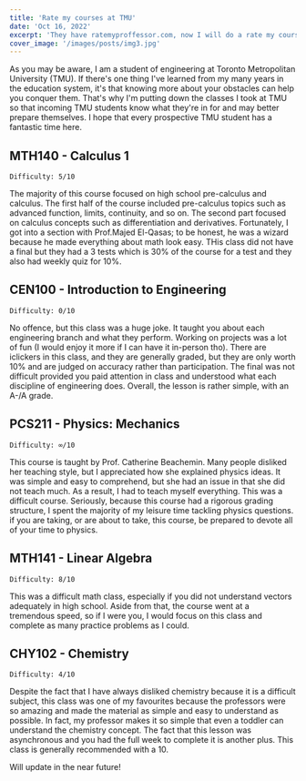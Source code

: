 ```yaml
---
title: 'Rate my courses at TMU'
date: 'Oct 16, 2022'
excerpt: 'They have ratemyproffessor.com, now I will do a rate my course'
cover_image: '/images/posts/img3.jpg'
---
```

As you may be aware, I am a student of engineering at Toronto Metropolitan University (TMU). If there's one thing I've learned from my many years in the education system, it's that knowing more about your obstacles can help you conquer them. That's why I'm putting down the classes I took at TMU so that incoming TMU students know what they're in for and may better prepare themselves. I hope that every prospective TMU student has a fantastic time here.

## MTH140 - Calculus 1

    Difficulty: 5/10

The majority of this course focused on high school pre-calculus and calculus. The first half of the course included pre-calculus topics such as advanced function, limits, continuity, and so on. The second part focused on calculus concepts such as differentiation and derivatives. Fortunately, I got into a section with Prof.Majed El-Qasas; to be honest, he was a wizard because he made everything about math look easy. THis class did not have a final but they had a 3 tests which is 30% of the course for a test and they also had weekly quiz for 10%.

## CEN100 - Introduction to Engineering

    Difficulty: 0/10

No offence, but this class was a huge joke. It taught you about each engineering branch and what they perform. Working on projects was a lot of fun (I would enjoy it more if I can have it in-person tho). There are iclickers in this class, and they are generally graded, but they are only worth 10% and are judged on accuracy rather than participation. The final was not difficult provided you paid attention in class and understood what each discipline of engineering does. Overall, the lesson is rather simple, with an A-/A grade.

## PCS211 - Physics: Mechanics

    Difficulty: ∞/10

This course is taught by Prof. Catherine Beachemin. Many people disliked her teaching style, but I appreciated how she explained physics ideas. It was simple and easy to comprehend, but she had an issue in that she did not teach much. As a result, I had to teach myself everything. This was a difficult course. Seriously, because this course had a rigorous grading structure, I spent the majority of my leisure time tackling physics questions. if you are taking, or are about to take, this course, be prepared to devote all of your time to physics.

## MTH141 - Linear Algebra

    Difficulty: 8/10

This was a difficult math class, especially if you did not understand vectors adequately in high school. Aside from that, the course went at a tremendous speed, so if I were you, I would focus on this class and complete as many practice problems as I could.

## CHY102 - Chemistry

    Difficulty: 4/10

Despite the fact that I have always disliked chemistry because it is a difficult subject, this class was one of my favourites because the professors were so amazing and made the material as simple and easy to understand as possible. In fact, my professor makes it so simple that even a toddler can understand the chemistry concept. The fact that this lesson was asynchronous and you had the full week to complete it is another plus. This class is generally recommended with a 10.

Will update in the near future!

